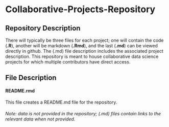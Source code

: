 Collaborative-Projects-Repository
================

## Repository Description

There will typically be three files for each project; one will contain
the code (**.R**), another will be markdown (**.Rmd**), and the last
(**.md**) can be viewed directly in github. The (.md) file description
includes the associated project description. This repository is meant to
house collaborative data science projects for which multiple
contributors have direct access.

## File Description

#### README.rmd

This file creates a README.md file for the repository.

###### Note: data is not provided in the repository; (.md) files contain links to the relevant data when not provided.

